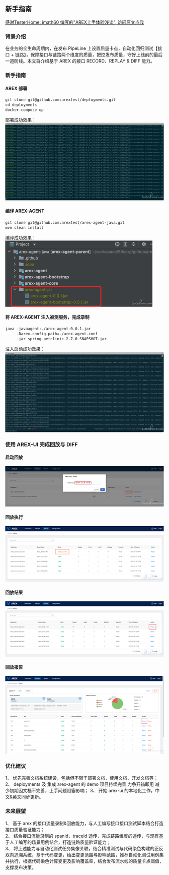 ## 新手指南

[感谢TesterHome: imath60 编写的"AREX上手体验浅谈", 访问原文点我](https://testerhome.com/topics/33978)

### 背景介绍  
在业务的全生命周期内，在发布 PipeLine 上设置质量卡点，自动化回归测试【接口 + 链路】，保障接口与链路两个维度的质量，把控发布质量，守好上线前的最后一道防线。本文将介绍基于 AREX 的接口 RECORD、REPLAY & DIFF 能力。

### 新手指南
####  AREX 部署
```
git clone git@github.com:arextest/deployments.git
cd deployments
docker-compose up
```  
  
部署成功效果：  
![](../resource/c2.demo.1.png!large)

#### 编译 AREX-AGENT  
```
git clone git@github.com:arextest/arex-agent-java.git
mvn clean install
```  

编译成功效果：  
![](../resource/c2.demo.2.png)


#### 将 AREX-AGENT 注入被测服务，完成录制
```
java -javaagent:./arex-agent-0.0.1.jar 
     -Darex.config.path=./arex.agent.conf 
     -jar spring-petclinic-2.7.0-SNAPSHOT.jar
```

注入启动成功效果：  
![](../resource/c2.demo.3.png)

### 使用 AREX-UI 完成回放与 DIFF

#### 启动回放
![](../resource/c2.demo.4.png)

#### 回放执行
![](../resource/c2.demo.5.png)

#### 回放结果
![](../resource/c2.demo.6.png)

#### 回放报告
![](../resource/c2.demo.7.png)

###  优化建议
1、 优先完善文档系统建设，包括但不限于部署文档、使用文档、开发文档等；
2、 deployments 及 集成 arex-agent 的 demo 项目持续完善 力争开箱即用 减少初期因文档不完善，上手问题阻塞影响；
3、 开始 arex-ui 的本地化工作，中文&英文同步更新。

### 未来展望
1、 基于 arex 的接口流量录制&回放能力，与人工编写接口接口测试脚本结合打造接口质量验证能力；  
2、 结合接口流量录制的 spanid，traceid 透传，完成链路维度的透传，与现有基于人工编写的场景用例结合，打造链路质量验证能力；  
3、 将上述能力与自动化测试任务集像关联，结合精准测试与代码染色构建的正反双向追溯系统，基于代码变更，给出变更范围与影响范围，推荐自动化测试用例集并执行，根据代码染色计算变更及影响覆盖率，结合发布流水线的质量卡点阈值，支撑发布决策。  

